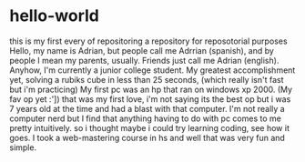# hello-world
this is my first every of repositoring a repository for reposotorial purposes
Hello, my name is Adrian, but people call me Adrrian (spanish), and by people I mean my parents, usually. Friends just call me Adrian (english). Anyhow, I'm currently a junior college student. My greatest accomplishment yet, solving a rubiks cube in less than 25 seconds, (which really isn't fast but i'm practicing)  My first pc was an hp that ran on windows xp 2000. (My fav op yet :']) that was my first love, i'm not saying its the best op but i was 7 years old at the time and had a blast with that computer. I'm not really a computer nerd but I find that anything having to do with pc comes to me pretty intuitively. so i thought maybe i could try learning coding, see how it goes. I took a web-mastering course in hs and well that was very fun and simple. 
